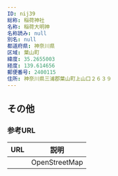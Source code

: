 ```yaml
---
ID: nij39
総称: 稲荷神社
名称: 稲荷大明神
名称読み: null
別名: null
都道府県: 神奈川県
区域: 葉山町
緯度: 35.2655003
経度: 139.614656
郵便番号: 2400115
住所: 神奈川県三浦郡葉山町上山口２６３９
---
```


## その他

### 参考URL

| URL | 説明          |
| --- | ------------- |
|     | OpenStreetMap |
